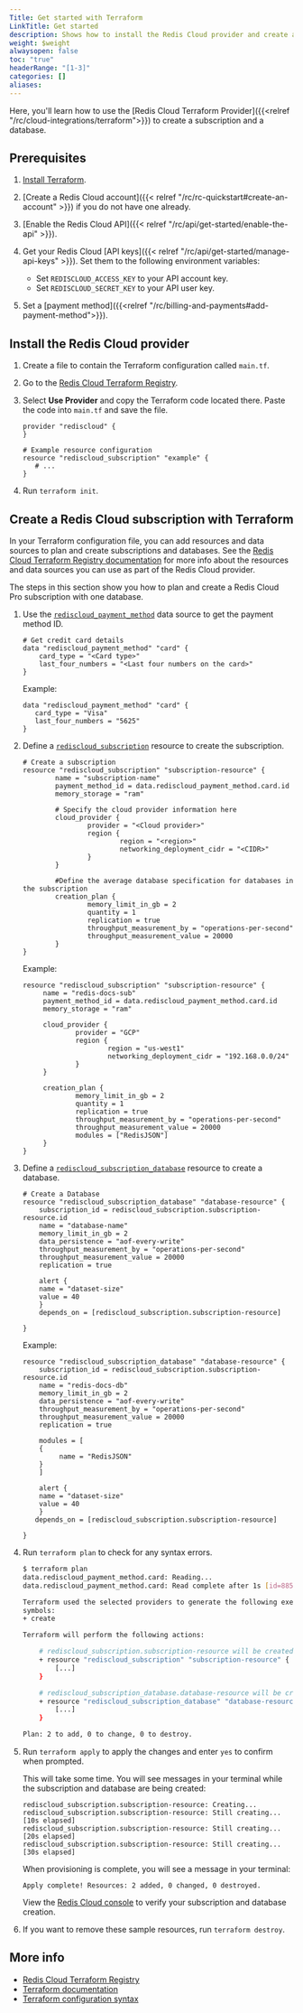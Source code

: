 ```yaml
---
Title: Get started with Terraform
LinkTitle: Get started
description: Shows how to install the Redis Cloud provider and create a subscription.
weight: $weight
alwaysopen: false
toc: "true"
headerRange: "[1-3]"
categories: []
aliases: 
---
```


Here, you'll learn how to use the [Redis Cloud Terraform Provider]({{<relref "/rc/cloud-integrations/terraform">}}) to create a subscription and a database.

## Prerequisites

1. [Install Terraform](https://developer.hashicorp.com/terraform/tutorials/aws-get-started/install-cli).

1. [Create a Redis Cloud account]({{< relref  "/rc/rc-quickstart#create-an-account" >}}) if you do not have one already.

1. [Enable the Redis Cloud API]({{< relref  "/rc/api/get-started/enable-the-api" >}}).

1. Get your Redis Cloud [API keys]({{< relref  "/rc/api/get-started/manage-api-keys" >}}). Set them to the following environment variables:

    - Set `REDISCLOUD_ACCESS_KEY` to your API account key.
    - Set `REDISCLOUD_SECRET_KEY` to your API user key.

1. Set a [payment method]({{<relref "/rc/billing-and-payments#add-payment-method">}}).

## Install the Redis Cloud provider

1. Create a file to contain the Terraform configuration called `main.tf`.

1. Go to the [Redis Cloud Terraform Registry](https://registry.terraform.io/providers/RedisLabs/rediscloud/latest/).

1. Select **Use Provider** and copy the Terraform code located there. Paste the code into `main.tf` and save the file.

   ```text
   provider "rediscloud" {
   }

   # Example resource configuration
   resource "rediscloud_subscription" "example" {
      # ...
   }
   ```
   
1. Run `terraform init`.

## Create a Redis Cloud subscription with Terraform

In your Terraform configuration file, you can add resources and data sources to plan and create subscriptions and databases. See the [Redis Cloud Terraform Registry documentation](https://registry.terraform.io/providers/RedisLabs/rediscloud/latest/docs) for more info about the resources and data sources you can use as part of the Redis Cloud provider.

The steps in this section show you how to plan and create a Redis Cloud Pro subscription with one database.

1. Use the [`rediscloud_payment_method`](https://registry.terraform.io/providers/RedisLabs/rediscloud/latest/docs/data-sources/rediscloud_payment_method) data source to get the payment method ID.

    ```text
    # Get credit card details
    data "rediscloud_payment_method" "card" {
        card_type = "<Card type>"
        last_four_numbers = "<Last four numbers on the card>"
    }
    ```
   
   Example:

   ```text
   data "rediscloud_payment_method" "card" {
      card_type = "Visa"
      last_four_numbers = "5625"
   }
   ```
   
1. Define a [`rediscloud_subscription`](https://registry.terraform.io/providers/RedisLabs/rediscloud/latest/docs/resources/rediscloud_subscription) resource to create the subscription.

    ```text
    # Create a subscription
    resource "rediscloud_subscription" "subscription-resource" {
            name = "subscription-name"
            payment_method_id = data.rediscloud_payment_method.card.id
            memory_storage = "ram"

            # Specify the cloud provider information here
            cloud_provider {
                    provider = "<Cloud provider>"
                    region {
                            region = "<region>"
                            networking_deployment_cidr = "<CIDR>"
                    }
            }

            #Define the average database specification for databases in the subscription
            creation_plan {
                    memory_limit_in_gb = 2
                    quantity = 1
                    replication = true
                    throughput_measurement_by = "operations-per-second"
                    throughput_measurement_value = 20000
            }
    }
    ```

   Example:

   ```text
   resource "rediscloud_subscription" "subscription-resource" {
        name = "redis-docs-sub"
        payment_method_id = data.rediscloud_payment_method.card.id
        memory_storage = "ram"

        cloud_provider {
                provider = "GCP"
                region {
                        region = "us-west1"
                        networking_deployment_cidr = "192.168.0.0/24"
                }
        }

        creation_plan {
                memory_limit_in_gb = 2
                quantity = 1
                replication = true
                throughput_measurement_by = "operations-per-second"
                throughput_measurement_value = 20000
                modules = ["RedisJSON"]
        }
   }
   ```

1. Define a [`rediscloud_subscription_database`](https://registry.terraform.io/providers/RedisLabs/rediscloud/latest/docs/resources/rediscloud_subscription_database) resource to create a database.

    ```text
    # Create a Database
    resource "rediscloud_subscription_database" "database-resource" {
        subscription_id = rediscloud_subscription.subscription-resource.id
        name = "database-name"
        memory_limit_in_gb = 2
        data_persistence = "aof-every-write"
        throughput_measurement_by = "operations-per-second"
        throughput_measurement_value = 20000
        replication = true

        alert {
        name = "dataset-size"
        value = 40
        }
        depends_on = [rediscloud_subscription.subscription-resource]

    }
    ```
   
   Example:

   ```text
   resource "rediscloud_subscription_database" "database-resource" {
       subscription_id = rediscloud_subscription.subscription-resource.id
       name = "redis-docs-db"
       memory_limit_in_gb = 2
       data_persistence = "aof-every-write"
       throughput_measurement_by = "operations-per-second"
       throughput_measurement_value = 20000
       replication = true

       modules = [
       {
            name = "RedisJSON"
       }
       ]

       alert {
       name = "dataset-size"
       value = 40
       }
      depends_on = [rediscloud_subscription.subscription-resource]

   }
    ```

2. Run `terraform plan` to check for any syntax errors.

    ```sh
    $ terraform plan
    data.rediscloud_payment_method.card: Reading...
    data.rediscloud_payment_method.card: Read complete after 1s [id=8859]

    Terraform used the selected providers to generate the following execution plan. Resource actions are indicated with the following
    symbols:
    + create

    Terraform will perform the following actions:

        # rediscloud_subscription.subscription-resource will be created
        + resource "rediscloud_subscription" "subscription-resource" {
            [...]
        }

        # rediscloud_subscription_database.database-resource will be created
        + resource "rediscloud_subscription_database" "database-resource" {
            [...]
        }
    
    Plan: 2 to add, 0 to change, 0 to destroy.
    ```

3. Run `terraform apply` to apply the changes and enter `yes` to confirm when prompted.

    This will take some time. You will see messages in your terminal while the subscription and database are being created:

   ```text
   rediscloud_subscription.subscription-resource: Creating...
   rediscloud_subscription.subscription-resource: Still creating... [10s elapsed]
   rediscloud_subscription.subscription-resource: Still creating... [20s elapsed]
   rediscloud_subscription.subscription-resource: Still creating... [30s elapsed]
   ```

   When provisioning is complete, you will see a message in your terminal:   

   ```text
   Apply complete! Resources: 2 added, 0 changed, 0 destroyed.
   ```

   View the [Redis Cloud console](https://app.redislabs.com/) to verify your subscription and database creation.

4. If you want to remove these sample resources, run `terraform destroy`.

## More info

- [Redis Cloud Terraform Registry](https://registry.terraform.io/providers/RedisLabs/rediscloud/latest/docs)
- [Terraform documentation](https://developer.hashicorp.com/terraform/docs)
- [Terraform configuration syntax](https://developer.hashicorp.com/terraform/language/syntax/configuration)